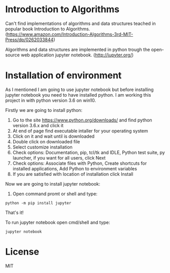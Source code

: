 # Introduction to Algorithms
Can't find implementations of algorithms and data structures teached in popular book Introduction to Algorithms.
(https://www.amazon.com/Introduction-Algorithms-3rd-MIT-Press/dp/0262033844)

Algorithms and data structures are implemented in python trough the open-source web application jupyter notebook.
(http://jupyter.org/)


# Installation of environment 
As I mentioned I am going to use jupyter notebook but before installing jupyter notebook you need to have installed python.
I am working this project in with python version 3.6 on win10.

Firstly we are going to  install python:
1) Go to the site https://www.python.org/downloads/ and find python version 3.6.x and click it
2) At end of page find executable intaller for your operating system
3) Click on it and wait until is downloaded
4) Double click on downloaded file
5) Select customize installation
6) Check options: Documentation, pip, tcl/tk and IDLE, Python test suite, py launcher, if you want for all users, click Next
7) Check options:  Associate files with Python, Create shortcuts for installed applications, Add Python to environment variables
8) If you are satisfied with location of installation click Install

Now we are going to install jupyter notebook:
1) Open command promt or shell and type:
```
python -m pip install jupyter
```

That's it!

To run jupyter notebook open cmd/shell and type:
```
jupyter notebook
```


# License
MIT

